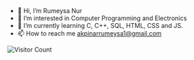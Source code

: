 - 👋 Hi, I’m Rumeysa Nur
- 👀 I’m interested in Computer Programming and Electronics
- 🌱 I’m currently learning C, C++, SQL, HTML, CSS and JS.
- 📫 How to reach me akpinarrumeysa1@gmail.com

![Visitor Count](https://profile-counter.glitch.me/rakpinar/count.svg)

<!---
rakpinar/rakpinar is a ✨ special ✨ repository because its `README.md` (this file) appears on your GitHub profile.
You can click the Preview link to take a look at your changes.
--->
